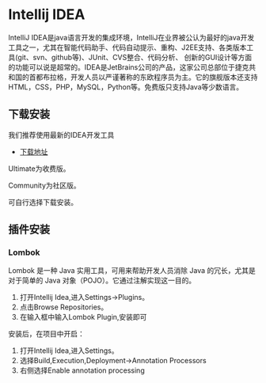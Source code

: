 # Intellij IDEA

IntelliJ IDEA是java语言开发的集成环境，IntelliJ在业界被公认为最好的java开发工具之一，尤其在智能代码助手、代码自动提示、重构、J2EE支持、各类版本工具(git、svn、github等)、JUnit、CVS整合、代码分析、 创新的GUI设计等方面的功能可以说是超常的。IDEA是JetBrains公司的产品，这家公司总部位于捷克共和国的首都布拉格，开发人员以严谨著称的东欧程序员为主。它的旗舰版本还支持HTML，CSS，PHP，MySQL，Python等。免费版只支持Java等少数语言。

## 下载安装

我们推荐使用最新的IDEA开发工具

- [下载地址](http://www.jetbrains.com/idea/download/)

Ultimate为收费版。

Community为社区版。

可自行选择下载安装。


## 插件安装
### Lombok
Lombok 是一种 Java 实用工具，可用来帮助开发人员消除 Java 的冗长，尤其是对于简单的 Java 对象（POJO）。它通过注解实现这一目的。

1. 打开Intellij Idea,进入Settings->Plugins。
2. 点击Browse Repositories。
3. 在输入框中输入Lombok Plugin,安装即可

安装后，在项目中开启：

1. 打开Intellij Idea,进入Settings。
2. 选择Build,Execution,Deployment->Annotation Processors
3. 右侧选择Enable annotation processing